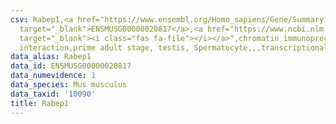 ```yaml
---
csv: Rabep1,<a href="https://www.ensembl.org/Homo_sapiens/Gene/Summary?db=core;g=ENSMUSG00000020817"
  target="_blank">ENSMUSG00000020817</a>,<a href="https://www.ncbi.nlm.nih.gov/pubmed/25450459"
  target="_blank"><i class="fas fa-file"></i></a>",chromatin immunoprecipitation assay,direct
  interaction,prime adult stage, testis, Spermatocyte,,,transcriptional regulation,
data_alias: Rabep1
data_id: ENSMUSG00000020817
data_numevidence: 1
data_species: Mus musculus
data_taxid: '10090'
title: Rabep1
---
```

